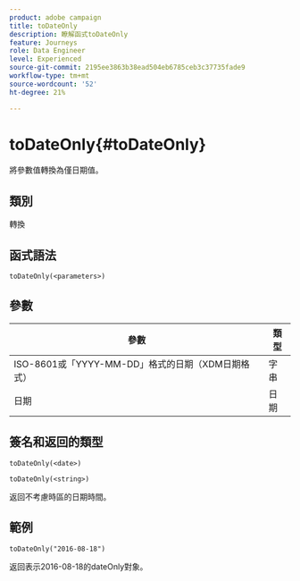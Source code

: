 ```yaml
---
product: adobe campaign
title: toDateOnly
description: 瞭解函式toDateOnly
feature: Journeys
role: Data Engineer
level: Experienced
source-git-commit: 2195ee3863b38ead504eb6785ceb3c37735fade9
workflow-type: tm+mt
source-wordcount: '52'
ht-degree: 21%

---
```


# toDateOnly{#toDateOnly}

將參數值轉換為僅日期值。

## 類別

轉換

## 函式語法

`toDateOnly(<parameters>)`

## 參數

| 參數 | 類型 |
|-----------|------------------|
| ISO-8601或「YYYY-MM-DD」格式的日期（XDM日期格式） | 字串 |
| 日期 | 日期 |

## 簽名和返回的類型

`toDateOnly(<date>)`

`toDateOnly(<string>)`

返回不考慮時區的日期時間。

## 範例

`toDateOnly("2016-08-18")`

返回表示2016-08-18的dateOnly對象。
